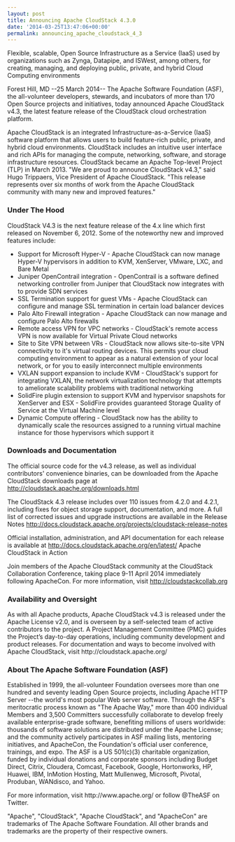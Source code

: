 ```yaml
---
layout: post
title: Announcing Apache CloudStack 4.3.0
date: '2014-03-25T13:47:06+00:00'
permalink: announcing_apache_cloudstack_4_3
---
```

<p>Flexible, scalable, Open Source Infrastructure as a Service (IaaS) used by organizations such as Zynga, Datapipe, and ISWest, among others, for creating, managing, and deploying public, private, and hybrid Cloud Computing environments</p>

<p>Forest Hill, MD --25 March 2014-- The Apache Software Foundation (ASF), the all-volunteer developers, stewards, and incubators of more than 170 Open Source projects and initiatives, today announced Apache CloudStack v4.3, the latest feature release of the CloudStack cloud orchestration platform.</p>

<p>Apache CloudStack is an integrated Infrastructure-as-a-Service (IaaS) software platform that allows users to build feature-rich public, private, and hybrid cloud environments. CloudStack includes an intuitive user interface and rich APIs for managing the compute, networking, software, and storage infrastructure resources. CloudStack became an Apache Top-level Project (TLP) in March 2013.
"We are proud to announce CloudStack v4.3," said Hugo Trippaers, Vice President of Apache CloudStack. "This release represents over six months of work from the Apache CloudStack community with many new and improved features."</p>

<h3>Under The Hood</h3>
<p>CloudStack V4.3 is the next feature release of the 4.x line which first released on November 6, 2012. Some of the noteworthy new and improved features include:</p>
<ul>
<li>Support for Microsoft Hyper-V - Apache CloudStack can now manage Hyper-V hypervisors in addition to KVM, XenServer, VMware, LXC, and Bare Metal</li>
<li>Juniper OpenContrail integration - OpenContrail is a software defined networking controller from Juniper that CloudStack now integrates with to provide SDN services</li>
<li>SSL Termination support for guest VMs - Apache CloudStack can configure and manage SSL termination in certain load balancer devices</li>
<li>Palo Alto Firewall integration - Apache CloudStack can now manage and configure Palo Alto firewalls</li>
<li>Remote access VPN for VPC networks - CloudStack's remote access VPN is now available for Virtual Private Cloud networks</li>
<li>Site to Site VPN between VRs - CloudStack now allows site-to-site VPN connectivity to it's virtual routing devices. This permits your cloud computing environment to appear as a natural extension of your local network, or for you to easily interconnect multiple environments</li>
<li>VXLAN support expansion to include KVM - CloudStack's support for integrating VXLAN, the network virtualization technology that attempts to ameliorate scalability problems with traditional networking</li>
<li>SolidFire plugin extension to support KVM and hypervisor snapshots for XenServer and ESX - SolidFire provides guaranteed Storage Quality of Service at the Virtual Machine level</li>
<li>Dynamic Compute offering - CloudStack now has the ability to dynamically scale the resources assigned to a running virtual machine instance for those hypervisors which support it</li>
</ul>

<h3>Downloads and Documentation</h3>
<p>The official source code for the v4.3 release, as well as individual contributors' convenience binaries, can be downloaded from the Apache CloudStack downloads page at <a href="http://cloudstack.apache.org/downloads.html">http://cloudstack.apache.org/downloads.html</a></p>

<p>The CloudStack 4.3 release includes over 110 issues from 4.2.0 and 4.2.1, including fixes for object storage support, documentation, and more. A full list of corrected issues and upgrade instructions are available in the Release Notes <a href="http://docs.cloudstack.apache.org/projects/cloudstack-release-notes">http://docs.cloudstack.apache.org/projects/cloudstack-release-notes</a></p>

<p>Official installation, administration, and API documentation for each release is available at <a href="http://docs.cloudstack.apache.org/en/latest/">http://docs.cloudstack.apache.org/en/latest/</a>
Apache CloudStack in Action</p>

<p>Join members of the Apache CloudStack community at the CloudStack Collaboration Conference, taking place 9-11 April 2014 immediately following ApacheCon. For more information, visit <a href="http://cloudstackcollab.org">http://cloudstackcollab.org</a></p>

<h3>Availability and Oversight</h3>
<p>As with all Apache products, Apache CloudStack v4.3 is released under the Apache License v2.0, and is overseen by a self-selected team of active contributors to the project. A Project Management Committee (PMC) guides the Project’s day-to-day operations, including community development and product releases. For documentation and ways to become involved with Apache CloudStack, visit http://cloudstack.apache.org/</p>

<h3>About The Apache Software Foundation (ASF)</h3>
<p>Established in 1999, the all-volunteer Foundation oversees more than one hundred and seventy leading Open Source projects, including Apache HTTP Server --the world's most popular Web server software. Through the ASF's meritocratic process known as "The Apache Way," more than 400 individual Members and 3,500 Committers successfully collaborate to develop freely available enterprise-grade software, benefiting millions of users worldwide: thousands of software solutions are distributed under the Apache License; and the community actively participates in ASF mailing lists, mentoring initiatives, and ApacheCon, the Foundation's official user conference, trainings, and expo. The ASF is a US 501(c)(3) charitable organization, funded by individual donations and corporate sponsors including Budget Direct, Citrix, Cloudera, Comcast, Facebook, Google, Hortonworks, HP, Huawei, IBM, InMotion Hosting, Matt Mullenweg, Microsoft, Pivotal, Produban, WANdisco, and Yahoo.</p>

<p>For more information, visit http://www.apache.org/ or follow @TheASF on Twitter.</p>

<p>"Apache", "CloudStack", "Apache CloudStack", and "ApacheCon" are trademarks of The Apache Software Foundation. All other brands and trademarks are the property of their respective owners.</p>
